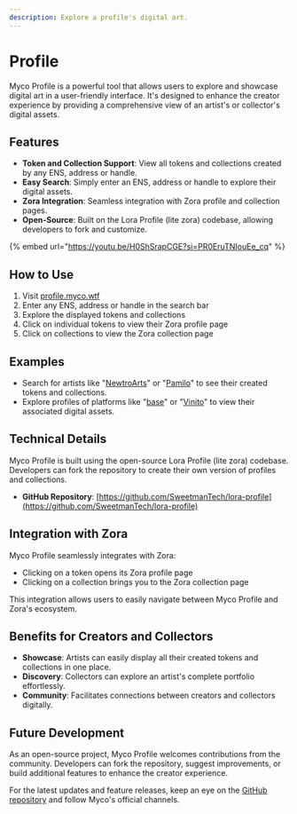 ```yaml
---
description: Explore a profile's digital art.
---
```


# Profile

Myco Profile is a powerful tool that allows users to explore and showcase digital art in a user-friendly interface. It's designed to enhance the creator experience by providing a comprehensive view of an artist's or collector's digital assets.

## Features

* **Token and Collection Support**: View all tokens and collections created by any ENS, address or handle.
* **Easy Search**: Simply enter an ENS, address or handle to explore their digital assets.
* **Zora Integration**: Seamless integration with Zora profile and collection pages.
* **Open-Source**: Built on the Lora Profile (lite zora) codebase, allowing developers to fork and customize.

{% embed url="https://youtu.be/H0ShSrapCGE?si=PR0EruTNIouEe_cq" %}

## How to Use

1. Visit [profile.myco.wtf](https://profile.myco.wtf)
2. Enter any ENS, address or handle in the search bar
3. Explore the displayed tokens and collections
4. Click on individual tokens to view their Zora profile page
5. Click on collections to view the Zora collection page

## Examples

* Search for artists like "[NewtroArts](https://profile.myco.wtf/NewtroArts)" or "[Pamilo](https://profile.myco.wtf/pamilo)" to see their created tokens and collections.
* Explore profiles of platforms like "[base](https://profile.myco.wtf/base)" or "[Vinito](https://profile.myco.wtf/vinito)" to view their associated digital assets.

## Technical Details

Myco Profile is built using the open-source Lora Profile (lite zora) codebase. Developers can fork the repository to create their own version of profiles and collections.

* **GitHub Repository**: [https://github.com/SweetmanTech/lora-profile](https://github.com/SweetmanTech/lora-profile)

## Integration with Zora

Myco Profile seamlessly integrates with Zora:

* Clicking on a token opens its Zora profile page
* Clicking on a collection brings you to the Zora collection page

This integration allows users to easily navigate between Myco Profile and Zora's ecosystem.

## Benefits for Creators and Collectors

* **Showcase**: Artists can easily display all their created tokens and collections in one place.
* **Discovery**: Collectors can explore an artist's complete portfolio effortlessly.
* **Community**: Facilitates connections between creators and collectors digitally.

## Future Development

As an open-source project, Myco Profile welcomes contributions from the community. Developers can fork the repository, suggest improvements, or build additional features to enhance the creator experience.

For the latest updates and feature releases, keep an eye on the [GitHub repository](https://github.com/SweetmanTech/lora-profile) and follow Myco's official channels.
